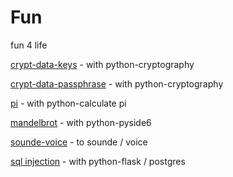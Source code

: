 # Fun

fun 4 life

<a href="./crypt-data-keys/">crypt-data-keys</a> - with python-cryptography


<a href="./crypt-data-passphrase/">crypt-data-passphrase</a> - with python-cryptography


<a href="./pi/">pi</a> - with python-calculate pi


<a href="./mandelbrot/">mandelbrot</a> - with python-pyside6


<a href="./sounde-voice/">sounde-voice</a> - to sounde / voice


<a href="./sql-injection/">sql injection</a> - with python-flask / postgres


